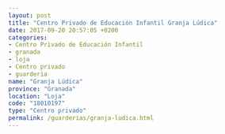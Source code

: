 ```yaml
---
layout: post
title: "Centro Privado de Educación Infantil Granja Lúdica"
date: 2017-09-20 20:57:05 +0200
categories:
- Centro Privado de Educación Infantil
- granada
- loja
- Centro privado
- guarderia
name: "Granja Lúdica"
province: "Granada"
location: "Loja"
code: "18010197"
type: "Centro privado"
permalink: /guarderias/granja-ludica.html
---
```

